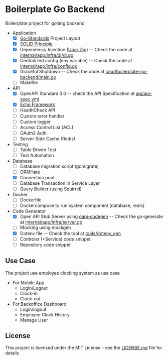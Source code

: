 # Boilerplate Go Backend

Boilerplate project for golang backend

- Application
    - [X] [Go-Standards](https://github.com/golang-standards/project-layout) Project Layout
    - [x] [SOLID Principle](https://en.wikipedia.org/wiki/SOLID)
    - [x] Dependency Injection ([Uber Dig](https://github.com/uber-go/dig)) -- Check the code at [internal/app/infra/di/di.go](internal/app/infra/di/di.go)
    - [x] Centralized config (env variable) -- Check the code at [internal/app/infra/config.go](internal/app/infra/config.go)
    - [x] Graceful Shutdown -- Check the code at [cmd/boilerplate-go-backend/main.go](cmd/boilerplate-go-backend/main.go)
    - [ ] Makefile
- API
    - [x] OpenAPI Standard 3.0 -- check the API Specification at [api/api-spec.yml](api/api-spec.yml)
    - [x] [Echo Framework](https://echo.labstack.com/)
    - [ ] HealthCheck API
    - [ ] Custom error handler
    - [ ] Custom logger 
    - [ ] Access Control List (ACL)
    - [ ] OAuth2 Auth
    - [ ] Server-Side Cache (Redis)
- Testing
    - [ ] Table Driven Test
    - [ ] Test Automation
- Database
    - [ ] Database migration script (gomigrate)
    - [ ] ORMHate
    - [x] Connection pool
    - [ ] Database Transaction in Service Layer
    - [ ] Query Builder (using Squirrel)
- Docker
    - [ ] Dockerfile 
    - [ ] Dockercompose to run system component (database, redis)
- Code Generator
    - [x] Open API Stub Server using [oapi-codegen](github.com/deepmap/oapi-codegen) -- Check the go-generate at [internal/app/infra/server.go](internal/app/infra/server.go) 
    - [ ] Mocking using mockgen
    - [x] Dotenv file -- Check the tool at [tools/dotenv_gen](tools/dotenv_gen/README.md)
    - [ ] Controler (+Service) code snippet
    - [ ] Repository code snippet

## Use Case

The project use employee clocking system as use case
- For Mobile App 
    - Login/Logout
    - Clock-in
    - Clock-out
- For Backoffice Dashboard
    - Login/logout
    - Employee Clock History
    - Manage User

## License

This project is licensed under the MIT License - see the [LICENSE.md](LICENSE.md) file for details